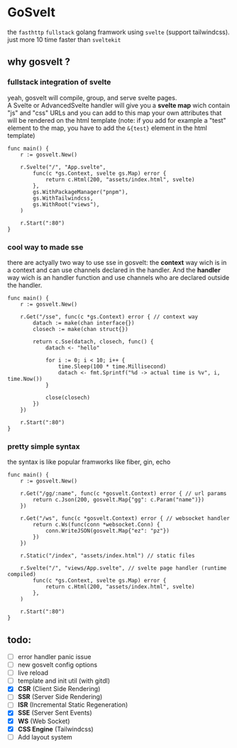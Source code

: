 # GoSvelt
 the `fasthttp` `fullstack` golang framwork using `svelte` (support tailwindcss).
 just more 10 time faster than `sveltekit`

## why gosvelt ?
### fullstack integration of svelte
 yeah, gosvelt will compile, group, and serve svelte pages.  
 A Svelte or AdvancedSvelte handler will give you a **svelte map** wich contain "js" and "css" URLs and you can add to this map your own attributes that will be rendered on the html template (note: if you add for example a "test" element to the map, you have to add the `&{test}` element in the html template)
```golang
func main() {
	r := gosvelt.New()

	r.Svelte("/", "App.svelte",
		func(c *gs.Context, svelte gs.Map) error {
			return c.Html(200, "assets/index.html", svelte)
		},
		gs.WithPackageManager("pnpm"),
		gs.WithTailwindcss,
		gs.WithRoot("views"),
	)

	r.Start(":80")
}
```
### cool way to made sse
 there are actyally two way to use sse in gosvelt: the **context** way wich is in a context and can use channels declared in the handler. And the **handler** way wich is an handler function and use channels who are declared outside the handler.
```golang
func main() {
	r := gosvelt.New()

	r.Get("/sse", func(c *gs.Context) error { // context way
		datach := make(chan interface{})
		closech := make(chan struct{})

		return c.Sse(datach, closech, func() {
			datach <- "hello"

			for i := 0; i < 10; i++ {
				time.Sleep(100 * time.Millisecond)
				datach <- fmt.Sprintf("%d -> actual time is %v", i, time.Now())
			}

			close(closech)
		})
	})

	r.Start(":80")
}
```
### pretty simple syntax
 the syntax is like popular framworks like fiber, gin, echo
```golang
func main() {
	r := gosvelt.New()

	r.Get("/gg/:name", func(c *gosvelt.Context) error { // url params
		return c.Json(200, gosvelt.Map{"gg": c.Param("name")})
	})

	r.Get("/ws", func(c *gosvelt.Context) error { // websocket handler
		return c.Ws(func(conn *websocket.Conn) {
			conn.WriteJSON(gosvelt.Map{"ez": "pz"})
		})
	})

	r.Static("/index", "assets/index.html") // static files

	r.Svelte("/", "views/App.svelte", // svelte page handler (runtime compiled)
		func(c *gs.Context, svelte gs.Map) error {
			return c.Html(200, "assets/index.html", svelte)
		},
	)

	r.Start(":80")
}
```
## todo:
 - [ ] error handler panic issue
 - [ ] new gosvelt config options
 - [ ] live reload
 - [ ] template and init util (with gitdl)
 - [x] **CSR** (Client Side Rendering)
 - [ ] **SSR** (Server Side Rendering)
 - [ ] **ISR** (Incremental Static Regeneration)
 - [x] **SSE** (Server Sent Events)
 - [x] **WS** (Web Socket)
 - [x] **CSS Engine** (Tailwindcss)
 - [ ] Add layout system
